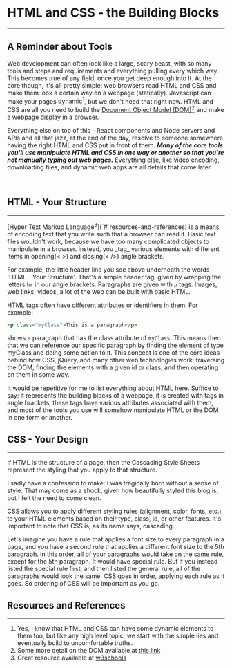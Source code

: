 # HTML and CSS - the Building Blocks
<hr>

## A Reminder about Tools

Web development can often look like a large, scary beast, with so many tools and steps and requirements and everything pulling every which way. This becomes true of any field, once you get deep enough into it. At the core though, it's all pretty simple: web browsers read HTML and CSS and make them look a certain way on a webpage (statically). Javascript can make your pages [dynamic<sup>1</sup>](`#`resources-and-references), but we don't need that right now. HTML and CSS are all you need to build the [Document Object Model (DOM)<sup>2</sup>](`#`resources-and-references) and make a webpage display in a browser. 

Everything else on top of this - React components and Node servers and APIs and all that jazz, at the end of the day, resolve to someone somewhere having the right HTML and CSS put in front of them. _**Many of the core tools you'll use manipulate HTML and CSS in one way or another so that you're not manually typing out web pages.**_ Everything else, like video encoding, downloading files, and dynamic web apps are all details that come later. 

<br>

## HTML - Your Structure
<hr>
[Hyper Text Markup Language<sup>3</sup>](`#`resources-and-references) is a means of encoding text that you write such that a browser can read it. Basic text files wouldn't work, because we have too many complicated objects to manipulate in a browser. Instead, you _tag_ various elements with different items in opening(< >) and closing(< />) angle brackets. 

For example, the little header line you see above underneath the words 'HTML - Your Structure'. That's a simple header tag, given by wrapping the letters `hr` in our angle brackets. Paragraphs are given with `p` tags. Images, web links, videos, a lot of the web can be built with basic HTML.

HTML tags often have different attributes or identifiers in them. For example:
```html
<p class="myClass">This is a paragraph</p>
```
shows a paragraph that has the class attribute of `myClass`. This means then that we can reference our specific paragraph by finding the element of type myClass and doing some action to it. This concept is one of the core ideas behind how CSS, jQuery, and many other web technologies work; traversing the DOM, finding the elements with a given id or class, and then operating on them in some way. 

It would be repetitive for me to list everything about HTML here. Suffice to say: it represents the building blocks of a webpage, it is created with tags in angle brackets, these tags have various attributes associated with them, and most of the tools you use will somehow manipulate HTML or the DOM in one form or another.
<br>

## CSS - Your Design
<hr>
If HTML is the structure of a page, then the Cascading Style Sheets represent the styling that you apply to that structure. 

I sadly have a confession to make: I was tragically born without a sense of style. That may come as a shock, given how beautifully styled this blog is, but I felt the need to come clean. 

CSS allows you to apply different styling rules (alignment, color, fonts, etc.) to your HTML elements based on their type, class, id, or other features. It's important to note that CSS is, as its name says, cascading. 

Let's imagine you have a rule that applies a font size to every paragraph in a page, and you have a second rule that applies a different font size to the 5th paragraph. In this order, all of your paragraphs would take on the same rule, except for the 5th paragraph. It would have special rule. But if you instead listed the special rule first, and then listed the general rule, all of the paragraphs would look the same. CSS goes in order, applying each rule as it goes. So ordering of CSS will be important as you go. 
<br>

## Resources and References
<hr>

1. Yes, I know that HTML and CSS can have some dynamic elements to them too, but like any high level topic, we start with the simple lies and eventually build to uncomfortable truths. 
2. Some more detail on the DOM available at <a href="https://www.w3schools.com/whatis/whatis_htmldom.asp" target="_blank">this link</a> 
3. Great resource available at <a href="https://www.w3schools.com/html/default.asp" target="_blank">w3schools</a>